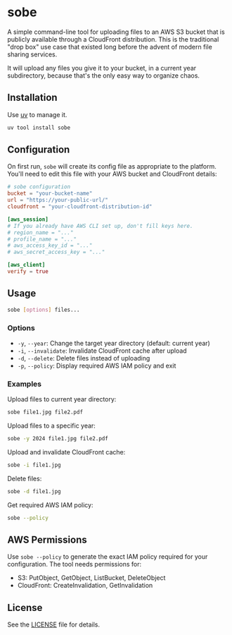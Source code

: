 # sobe

A simple command-line tool for uploading files to an AWS S3 bucket that is publicly available through a CloudFront distribution. This is the traditional "drop box" use case that existed long before the advent of modern file sharing services.

It will upload any files you give it to your bucket, in a current year subdirectory, because that's the only easy way to organize chaos.

## Installation

Use [uv](https://docs.astral.sh/uv/) to manage it.

```bash
uv tool install sobe
```

## Configuration

On first run, `sobe` will create its config file as appropriate to the platform. You'll need to edit this file with your AWS bucket and CloudFront details:

```toml
# sobe configuration
bucket = "your-bucket-name"
url = "https://your-public-url/"
cloudfront = "your-cloudfront-distribution-id"

[aws_session]
# If you already have AWS CLI set up, don't fill keys here.
# region_name = "..."
# profile_name = "..."
# aws_access_key_id = "..."
# aws_secret_access_key = "..."

[aws_client]
verify = true
```

## Usage

```bash
sobe [options] files...
```

### Options

- `-y`, `--year`: Change the target year directory (default: current year)
- `-i`, `--invalidate`: Invalidate CloudFront cache after upload
- `-d`, `--delete`: Delete files instead of uploading
- `-p`, `--policy`: Display required AWS IAM policy and exit

### Examples

Upload files to current year directory:
```bash
sobe file1.jpg file2.pdf
```

Upload files to a specific year:
```bash
sobe -y 2024 file1.jpg file2.pdf
```

Upload and invalidate CloudFront cache:
```bash
sobe -i file1.jpg
```

Delete files:
```bash
sobe -d file1.jpg
```

Get required AWS IAM policy:
```bash
sobe --policy
```

## AWS Permissions

Use `sobe --policy` to generate the exact IAM policy required for your configuration. The tool needs permissions for:
- S3: PutObject, GetObject, ListBucket, DeleteObject
- CloudFront: CreateInvalidation, GetInvalidation

## License

See the [LICENSE](LICENSE) file for details.
